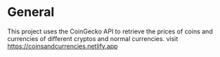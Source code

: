 # General

This project uses the CoinGecko API to retrieve the prices of coins and currencies of different cryptos and normal currencies.
visit https://coinsandcurrencies.netlify.app
